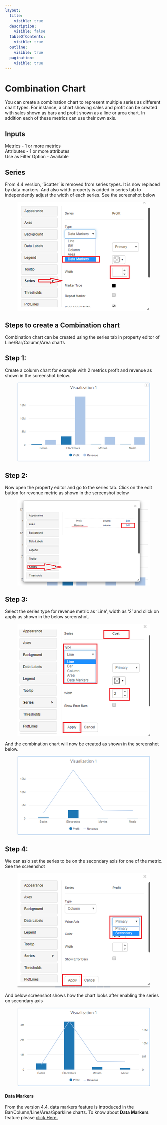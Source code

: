 ```yaml
---
layout:
  title:
    visible: true
  description:
    visible: false
  tableOfContents:
    visible: true
  outline:
    visible: true
  pagination:
    visible: true
---
```


# Combination Chart

You can create a combination chart to represent multiple series as different chart types. For instance, a chart showing sales and profit can be created with sales shown as bars and profit shown as a line or area chart. In addition each of these metrics can use their own axis.

## Inputs <a href="#inputs" id="inputs"></a>

Metrics - 1 or more metrics\
Attributes - 1 or more attributes\
Use as Filter Option - Available

## Series <a href="#series" id="series"></a>

From 4.4 version, ‘Scatter’ is removed from series types. It is now replaced by data markers. And also width property is added in series tab to independently adjust the width of each series. See the screenshot below

<figure><img src="../.gitbook/assets/CC (1) (1).png" alt=""><figcaption></figcaption></figure>

## Steps to create a Combination chart <a href="#steps-to-create-a-combination-chart" id="steps-to-create-a-combination-chart"></a>

Combination chart can be created using the series tab in property editor of Line/Bar/Column/Area charts

## **Step 1:**

Create a column chart for example with 2 metrics profit and revenue as shown in the screenshot below.

<figure><img src="../.gitbook/assets/Comb_chart_1.png" alt=""><figcaption></figcaption></figure>

## **Step 2:**

Now open the property editor and go to the series tab. Click on the edit button for revenue metric as shown in the screenshot below

<figure><img src="../.gitbook/assets/Comb_chart_2 (1).png" alt=""><figcaption></figcaption></figure>

## **Step 3:**

Select the series type for revenue metric as ‘Line’, width as ‘2’ and click on apply as shown in the below screenshot.

<figure><img src="../.gitbook/assets/CC1 (1).png" alt=""><figcaption></figcaption></figure>

And the combination chart will now be created as shown in the screenshot below.

<figure><img src="../.gitbook/assets/Comb_chart_4 (1).png" alt=""><figcaption></figcaption></figure>

## **Step 4:**

We can aslo set the series to be on the secondary axis for one of the metric. See the screenshot

<figure><img src="../.gitbook/assets/CC2 (1).png" alt=""><figcaption></figcaption></figure>

And below screenshot shows how the chart looks after enabling the series on secondary axis

<figure><img src="../.gitbook/assets/Comb_chart_6 (1).png" alt=""><figcaption></figcaption></figure>

#### Data Markers <a href="#data-markers" id="data-markers"></a>

From the version 4.4, data markers feature is introduced in the Bar/Column/Line/Area/Sparkline charts. To know about **Data Markers** feature please [click Here.](https://docs.vitaracharts.com/readme/data-markers)
